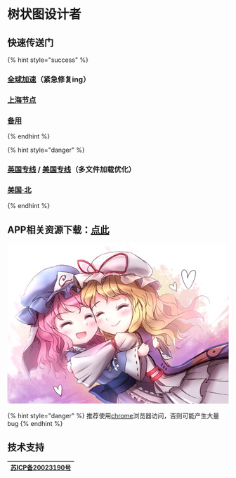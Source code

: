 # 树状图设计者

## 快速传送门

{% hint style="success" %}

### [**全球加速**](https://cdn.phantom-sea-limited.ltd/)**（紧急修复ing）**
### [**上海节点**](https://s.nov.phantom-sea-limited.ltd/)
### [**备用**](http://sirin.rf.gd/)

{% endhint %}

{% hint style="danger" %}
### [**英国专线**](https://nov-eu.herokuapp.com/) **/** [**美国专线**](https://nov-us.herokuapp.com/)**（多文件加载优化）**
### [美国·北](http://nov.sirin.top)
{% endhint %}

## APP相关资源下载：[点此](https://pan.phantom-sea-limited.ltd/#/s/vdFN)

![](.gitbook/assets/agg-zo-w-t1-yhq66o-cty.jpg)

{% hint style="danger" %}
推荐使用[chrome](https://www.google.cn/intl/zh-CN/chrome/)浏览器访问，否则可能产生大量bug
{% endhint %}

## 技术支持


| [**苏ICP备20023190号**](http://beian.miit.gov.cn/) |
| :---: |


